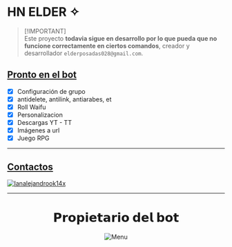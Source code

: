 # HN ELDER ✧
> [!IMPORTANT]\
> Este proyecto **todavia sigue en desarrollo por lo que pueda que no funcione correctamente en ciertos comandos**, creador y desarrollador `elderposadas028@gmail.com`.

## [Pronto en el bot](https://github.com/ianalejandrook14x/itsuki)
- [x] Configuración de grupo
- [x] antidelete, antilink, antiarabes, et
- [x] Roll Waifu
- [x] Personalizacion
- [x] Descargas YT - TT
- [x] Imágenes a url
- [x] Juego RPG
---------
## [Contactos](https://github.com/ianalejandrook14x/itsuki)
 <a href="https://wa.me/50493374445"><img alt="Ianalejandrook14x" src="https://img.shields.io/badge/WhatsApp-25D366?style=for-the-badge&logo=whatsapp&logoColor=white"/></a>    
 

---------
<div align="center">
  <h1 align="center">𝗣𝗿𝗼𝗽𝗶𝗲𝘁𝗮𝗿𝗶𝗼 𝗱𝗲𝗹 𝗯𝗼𝘁</h1>

![Menu](https://i.postimg.cc/RVHgxSn2/IMG-20250404-WA0021.jpg)
